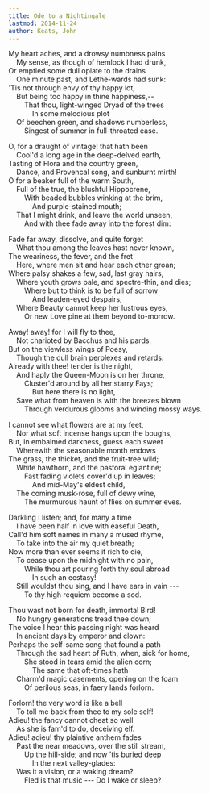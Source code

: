 ```yaml
---
title: Ode to a Nightingale
lastmod: 2014-11-24
author: Keats, John
---
```


My heart aches, and a drowsy numbness pains  
&nbsp;&nbsp;&nbsp; My sense, as though of hemlock I had drunk,  
Or emptied some dull opiate to the drains  
&nbsp;&nbsp;&nbsp; One minute past, and Lethe-wards had sunk:  
'Tis not through envy of thy happy lot,  
&nbsp;&nbsp;&nbsp; But being too happy in thine happiness,--  
&nbsp;&nbsp;&nbsp; &nbsp;&nbsp;&nbsp; That thou, light-winged Dryad of the trees  
&nbsp;&nbsp;&nbsp; &nbsp;&nbsp;&nbsp; &nbsp;&nbsp;&nbsp; In some melodious plot  
&nbsp;&nbsp;&nbsp; Of beechen green, and shadows numberless,  
&nbsp;&nbsp;&nbsp; &nbsp;&nbsp;&nbsp; Singest of summer in full-throated ease.  

O, for a draught of vintage! that hath been  
&nbsp;&nbsp;&nbsp; Cool'd a long age in the deep-delved earth,  
Tasting of Flora and the country green,  
&nbsp;&nbsp;&nbsp; Dance, and Provencal song, and sunburnt mirth!  
O for a beaker full of the warm South,  
&nbsp;&nbsp;&nbsp; Full of the true, the blushful Hippocrene,  
&nbsp;&nbsp;&nbsp; &nbsp;&nbsp;&nbsp; With beaded bubbles winking at the brim,  
&nbsp;&nbsp;&nbsp; &nbsp;&nbsp;&nbsp; &nbsp;&nbsp;&nbsp; And purple-stained mouth;  
&nbsp;&nbsp;&nbsp; That I might drink, and leave the world unseen,  
&nbsp;&nbsp;&nbsp; &nbsp;&nbsp;&nbsp; And with thee fade away into the forest dim:  

Fade far away, dissolve, and quite forget  
&nbsp;&nbsp;&nbsp; What thou among the leaves hast never known,  
The weariness, the fever, and the fret  
&nbsp;&nbsp;&nbsp; Here, where men sit and hear each other groan;  
Where palsy shakes a few, sad, last gray hairs,  
&nbsp;&nbsp;&nbsp; Where youth grows pale, and spectre-thin, and dies;  
&nbsp;&nbsp;&nbsp; &nbsp;&nbsp;&nbsp; Where but to think is to be full of sorrow  
&nbsp;&nbsp;&nbsp; &nbsp;&nbsp;&nbsp; &nbsp;&nbsp;&nbsp; And leaden-eyed despairs,  
&nbsp;&nbsp;&nbsp; Where Beauty cannot keep her lustrous eyes,  
&nbsp;&nbsp;&nbsp; &nbsp;&nbsp;&nbsp; Or new Love pine at them beyond to-morrow.  

Away! away! for I will fly to thee,  
&nbsp;&nbsp;&nbsp; Not charioted by Bacchus and his pards,  
But on the viewless wings of Poesy,  
&nbsp;&nbsp;&nbsp; Though the dull brain perplexes and retards:  
Already with thee! tender is the night,  
&nbsp;&nbsp;&nbsp; And haply the Queen-Moon is on her throne,  
&nbsp;&nbsp;&nbsp; &nbsp;&nbsp;&nbsp; Cluster'd around by all her starry Fays;  
&nbsp;&nbsp;&nbsp; &nbsp;&nbsp;&nbsp; &nbsp;&nbsp;&nbsp; But here there is no light,  
&nbsp;&nbsp;&nbsp; Save what from heaven is with the breezes blown  
&nbsp;&nbsp;&nbsp; &nbsp;&nbsp;&nbsp; Through verdurous glooms and winding mossy ways.  

I cannot see what flowers are at my feet,  
&nbsp;&nbsp;&nbsp; Nor what soft incense hangs upon the boughs,  
But, in embalmed darkness, guess each sweet  
&nbsp;&nbsp;&nbsp; Wherewith the seasonable month endows  
The grass, the thicket, and the fruit-tree wild;  
&nbsp;&nbsp;&nbsp; White hawthorn, and the pastoral eglantine;  
&nbsp;&nbsp;&nbsp; &nbsp;&nbsp;&nbsp; Fast fading violets cover'd up in leaves;  
&nbsp;&nbsp;&nbsp; &nbsp;&nbsp;&nbsp; &nbsp;&nbsp;&nbsp; And mid-May's eldest child,  
&nbsp;&nbsp;&nbsp; The coming musk-rose, full of dewy wine,  
&nbsp;&nbsp;&nbsp; &nbsp;&nbsp;&nbsp; The murmurous haunt of flies on summer eves.  

Darkling I listen; and, for many a time  
&nbsp;&nbsp;&nbsp; I have been half in love with easeful Death,  
Call'd him soft names in many a mused rhyme,  
&nbsp;&nbsp;&nbsp; To take into the air my quiet breath;  
Now more than ever seems it rich to die,  
&nbsp;&nbsp;&nbsp; To cease upon the midnight with no pain,  
&nbsp;&nbsp;&nbsp; &nbsp;&nbsp;&nbsp; While thou art pouring forth thy soul abroad  
&nbsp;&nbsp;&nbsp; &nbsp;&nbsp;&nbsp; &nbsp;&nbsp;&nbsp; In such an ecstasy!  
&nbsp;&nbsp;&nbsp; Still wouldst thou sing, and I have ears in vain ---  
&nbsp;&nbsp;&nbsp; &nbsp;&nbsp;&nbsp; To thy high requiem become a sod.  

Thou wast not born for death, immortal Bird!  
&nbsp;&nbsp;&nbsp; No hungry generations tread thee down;  
The voice I hear this passing night was heard  
&nbsp;&nbsp;&nbsp; In ancient days by emperor and clown:  
Perhaps the self-same song that found a path  
&nbsp;&nbsp;&nbsp; Through the sad heart of Ruth, when, sick for home,  
&nbsp;&nbsp;&nbsp; &nbsp;&nbsp;&nbsp; She stood in tears amid the alien corn;  
&nbsp;&nbsp;&nbsp; &nbsp;&nbsp;&nbsp; &nbsp;&nbsp;&nbsp; The same that oft-times hath  
&nbsp;&nbsp;&nbsp; Charm'd magic casements, opening on the foam  
&nbsp;&nbsp;&nbsp; &nbsp;&nbsp;&nbsp; Of perilous seas, in faery lands forlorn.  

Forlorn! the very word is like a bell  
&nbsp;&nbsp;&nbsp; To toll me back from thee to my sole self!  
Adieu! the fancy cannot cheat so well  
&nbsp;&nbsp;&nbsp; As she is fam'd to do, deceiving elf.  
Adieu! adieu! thy plaintive anthem fades  
&nbsp;&nbsp;&nbsp; Past the near meadows, over the still stream,  
&nbsp;&nbsp;&nbsp; &nbsp;&nbsp;&nbsp; Up the hill-side; and now 'tis buried deep  
&nbsp;&nbsp;&nbsp; &nbsp;&nbsp;&nbsp; &nbsp;&nbsp;&nbsp; In the next valley-glades:  
&nbsp;&nbsp;&nbsp; Was it a vision, or a waking dream?  
&nbsp;&nbsp;&nbsp; &nbsp;&nbsp;&nbsp; Fled is that music --- Do I wake or sleep?<br />

